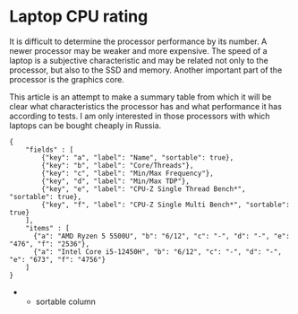 # Laptop СPU rating
It is difficult to determine the processor performance by its number. A newer processor may be weaker and more expensive. The speed of a laptop is a subjective characteristic and may be related not only to the processor, but also to the SSD and memory. Another important part of the processor is the graphics core.

This article is an attempt to make a summary table from which it will be clear what characteristics the processor has and what performance it has according to tests. I am only interested in those processors with which laptops can be bought cheaply in Russia.

```json:table
{
    "fields" : [
        {"key": "a", "label": "Name", "sortable": true},
        {"key": "b", "label": "Core/Threads"},
        {"key": "c", "label": "Min/Max Frequency"},
        {"key", "d", "label": "Min/Max TDP"},
        {"key", "e", "label": "CPU-Z Single Thread Bench*", "sortable": true},
        {"key", "f", "label": "CPU-Z Single Multi Bench*", "sortable": true}
    ],
    "items" : [
      {"a": "AMD Ryzen 5 5500U", "b": "6/12", "c": "-", "d": "-", "e": "476", "f": "2536"},
      {"a": "Intel Core i5-12450H", "b": "6/12", "c": "-", "d": "-", "e": "673", "f": "4756"}
    ]
}
```
* - sortable column
